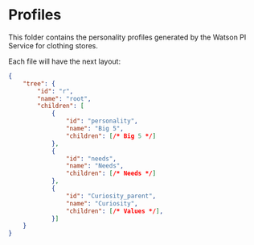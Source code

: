 # Profiles

This folder contains the personality profiles generated by the Watson PI Service for
clothing stores.

Each file will have the next layout:

```json
{
	"tree": {
		"id": "r",
		"name": "root",
		"children": [
			{
				"id": "personality",
				"name": "Big 5",
				"children": [/* Big 5 */]
			},
			{
				"id": "needs",
				"name": "Needs",
				"children": [/* Needs */]
			},
			{
				"id": "Curiosity_parent",
				"name": "Curiosity",
				"children": [/* Values */],
			}]
	}
}
```